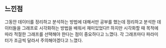 느낀점
---
그동안 데이터를 정리하고 분석하는 방법에 대해서만 공부를 했는데 정리하고 분석한 데이터들을 그래프로 시각화하는 방법을 배워서 재미있었다!! 하지만 시각화할 때 목적에 따라 적절한 그래프를 선택해야 한다는 점이 중요하다고 느꼈다. 각 그래프마다 파라미터가 조금씩 달라서 주의해야겠다고 느꼈다.
